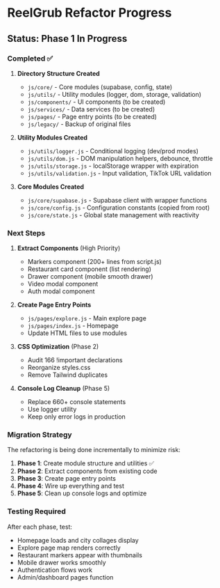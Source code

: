 # ReelGrub Refactor Progress

## Status: Phase 1 In Progress

### Completed ✅

1. **Directory Structure Created**
   - `js/core/` - Core modules (supabase, config, state)
   - `js/utils/` - Utility modules (logger, dom, storage, validation)
   - `js/components/` - UI components (to be created)
   - `js/services/` - Data services (to be created)
   - `js/pages/` - Page entry points (to be created)
   - `js/legacy/` - Backup of original files

2. **Utility Modules Created**
   - `js/utils/logger.js` - Conditional logging (dev/prod modes)
   - `js/utils/dom.js` - DOM manipulation helpers, debounce, throttle
   - `js/utils/storage.js` - localStorage wrapper with expiration
   - `js/utils/validation.js` - Input validation, TikTok URL validation

3. **Core Modules Created**
   - `js/core/supabase.js` - Supabase client with wrapper functions
   - `js/core/config.js` - Configuration constants (copied from root)
   - `js/core/state.js` - Global state management with reactivity

### Next Steps

1. **Extract Components** (High Priority)
   - Markers component (200+ lines from script.js)
   - Restaurant card component (list rendering)
   - Drawer component (mobile smooth drawer)
   - Video modal component
   - Auth modal component

2. **Create Page Entry Points**
   - `js/pages/explore.js` - Main explore page
   - `js/pages/index.js` - Homepage
   - Update HTML files to use modules

3. **CSS Optimization** (Phase 2)
   - Audit 166 !important declarations
   - Reorganize styles.css
   - Remove Tailwind duplicates

4. **Console Log Cleanup** (Phase 5)
   - Replace 660+ console statements
   - Use logger utility
   - Keep only error logs in production

### Migration Strategy

The refactoring is being done incrementally to minimize risk:

1. **Phase 1**: Create module structure and utilities ✅
2. **Phase 2**: Extract components from existing code
3. **Phase 3**: Create page entry points
4. **Phase 4**: Wire up everything and test
5. **Phase 5**: Clean up console logs and optimize

### Testing Required

After each phase, test:
- Homepage loads and city collages display
- Explore page map renders correctly
- Restaurant markers appear with thumbnails
- Mobile drawer works smoothly
- Authentication flows work
- Admin/dashboard pages function

